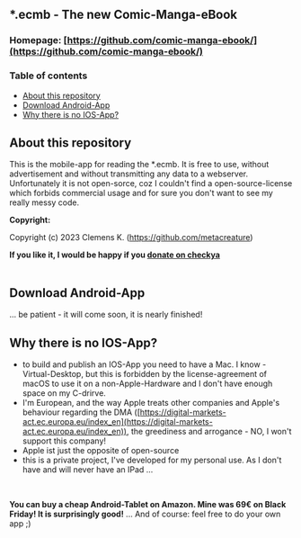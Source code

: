 ## *.ecmb - The new Comic-Manga-eBook 

### Homepage: [https://github.com/comic-manga-ebook/](https://github.com/comic-manga-ebook/)

### Table of contents
- [About this repository](#about-this-repository)
- [Download Android-App](#download-android-app)
- [Why there is no IOS-App?](#why-there-is-no-ios-app)


## About this repository
This is the mobile-app for reading the *.ecmb. It is free to use, without advertisement and without transmitting any data to a webserver.<br />
Unfortunately it is not open-sorce, coz I couldn't find a open-source-license which forbids commercial usage and for sure you don't want to see my really messy code.

**Copyright:**

Copyright (c) 2023 Clemens K. (https://github.com/metacreature)

**If you like it, I would be happy if you  [donate on checkya](https://checkya.com/1hhp2cpit9eha/payme)**<br /><br />


## Download Android-App

... be patient - it will come soon, it is nearly finished!

## Why there is no IOS-App?

- to build and publish an IOS-App you need to have a Mac. I know - Virtual-Desktop, but this is forbidden by the license-agreement of macOS to use it on a non-Apple-Hardware and I don't have enough space on my C-drirve. 
- I'm European, and the way Apple treats other companies and Apple's behaviour regarding the DMA ([https://digital-markets-act.ec.europa.eu/index_en](https://digital-markets-act.ec.europa.eu/index_en)), the greediness and arrogance - NO, I won't support this company!
- Apple ist just the opposite of open-source
- this is a private project, I've developed for my personal use. As I don't have and will never have an IPad ...
<br />

<b>You can buy a cheap Android-Tablet on Amazon. Mine was 69€ on Black Friday! It is surprisingly good!</b>
... And of course: feel free to do your own app ;)
<br /><br /><br />
